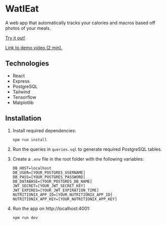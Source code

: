 # WatIEat

A web app that automatically tracks your calories and macros based off photos of your meals.

[Try it out!](http://watieat.herokuapp.com/login)

[Link to demo video (2 min).](https://youtu.be/Dr-VhFkSSUw)
## Technologies
- React
- Express
- PostgreSQL
- Tailwind
- Tensorflow
- Matplotlib

## Installation

1. Install required dependencies:

   ```bash
   npm run install
   ```

2. Run the queries in `queries.sql` to generate required PostgreSQL tables.
3. Create a `.env` file in the root folder with the following variables:

   ```
   DB_HOST=localhost
   DB_USER=[YOUR_POSTGRES_USERNAME]
   DB_PASS=[YOUR_POSTGRES_PASSWORD]
   DB_DATABASE=[YOUR_POSTGRES_DB_NAME]
   JWT_SECRET=[YOUR_JWT_SECRET_KEY]
   JWT_EXPIRES=[YOUR_JWT_EXPIRATION_TIME]
   NUTRITIONIX_APP_ID=[YOUR_NUTRITIONIX_APP_ID]
   NUTRITIONIX_APP_KEY=[YOUR_NUTRITIONIX_APP_KEY]
   ```

4. Run the app on http://localhost:4001:

   ```bash
   npm run dev
   ```
